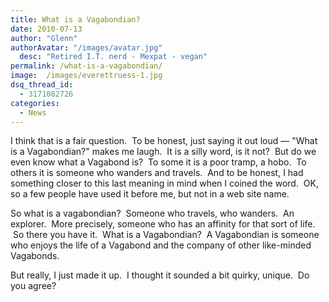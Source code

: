 ```yaml
---
title: What is a Vagabondian?
date: 2010-07-13
author: "Glenn"
authorAvatar: "/images/avatar.jpg"
  desc: "Retired I.T. nerd - Mexpat - vegan"
permalink: /what-is-a-vagabondian/
image:  /images/everettruess-1.jpg
dsq_thread_id:
  - 3171082726
categories:
  - News
---
```

I think that is a fair question.  To be honest, just saying it out loud &#8212; "What is a Vagabondian?" makes me laugh.  It is a silly word, is it not?  But do we even know what a Vagabond is?  To some it is a poor tramp, a hobo.  To others it is someone who wanders and travels.  And to be honest, I had something closer to this last meaning in mind when I coined the word.  OK, so a few people have used it before me, but not in a web site name. 

So what is a vagabondian?  Someone who travels, who wanders.  An explorer.  More precisely, someone who has an affinity for that sort of life.  So there you have it.  What is a Vagabondian?  A Vagabondian is someone who enjoys the life of a Vagabond and the company of other like-minded Vagabonds.

But really, I just made it up.  I thought it sounded a bit quirky, unique.  Do you agree?
